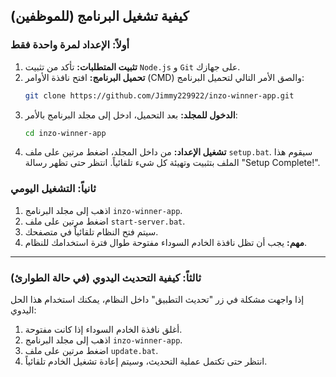 

## كيفية تشغيل البرنامج (للموظفين)
 
### أولاً: الإعداد لمرة واحدة فقط

1.  **تثبيت المتطلبات:** تأكد من تثبيت `Node.js` و `Git` على جهازك.
2.  **تحميل البرنامج:** افتح نافذة الأوامر (CMD) والصق الأمر التالي لتحميل البرنامج:
    ```bash
    git clone https://github.com/Jimmy229922/inzo-winner-app.git
    ```
3.  **الدخول للمجلد:** بعد التحميل، ادخل إلى مجلد البرنامج بالأمر:
    ```bash
    cd inzo-winner-app
    ```
4.  **تشغيل الإعداد:** من داخل المجلد، اضغط مرتين على ملف `setup.bat`. سيقوم هذا الملف بتثبيت وتهيئة كل شيء تلقائياً. انتظر حتى تظهر رسالة "Setup Complete!".

### ثانياً: التشغيل اليومي

1.  اذهب إلى مجلد البرنامج `inzo-winner-app`.
2.  اضغط مرتين على ملف `start-server.bat`.
3.  سيتم فتح النظام تلقائياً في متصفحك.
4.  **مهم:** يجب أن تظل نافذة الخادم السوداء مفتوحة طوال فترة استخدامك للنظام.

---

### ثالثاً: كيفية التحديث اليدوي (في حالة الطوارئ)

إذا واجهت مشكلة في زر "تحديث التطبيق" داخل النظام، يمكنك استخدام هذا الحل اليدوي:

1.  أغلق نافذة الخادم السوداء إذا كانت مفتوحة.
2.  اذهب إلى مجلد البرنامج `inzo-winner-app`.
3.  اضغط مرتين على ملف `update.bat`.
4.  انتظر حتى تكتمل عملية التحديث، وسيتم إعادة تشغيل الخادم تلقائياً.
